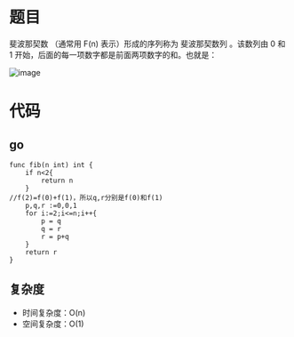 # 题目
斐波那契数 （通常用 F(n) 表示）形成的序列称为 斐波那契数列 。该数列由 0 和 1 开始，后面的每一项数字都是前面两项数字的和。也就是：

![image](https://github.com/17230592226/LeetCode/assets/57279736/d20342c1-61c0-4579-871d-ac1c8445b089)

# 代码
## go
```
func fib(n int) int {
    if n<2{
        return n
    }
//f(2)=f(0)+f(1)，所以q,r分别是f(0)和f(1)
    p,q,r :=0,0,1
    for i:=2;i<=n;i++{
        p = q
        q = r
        r = p+q
    }
    return r
}
```
## 复杂度
- 时间复杂度：O(n)
- 空间复杂度：O(1)

